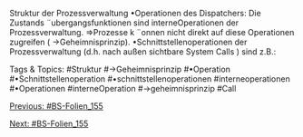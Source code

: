 Struktur der Prozessverwaltung
•Operationen des Dispatchers:
Die Zustands ¨ubergangsfunktionen sind interneOperationen der Prozessverwaltung.
⇒Prozesse k ¨onnen nicht direkt auf diese Operationen zugreifen ( →Geheimnisprinzip).
•Schnittstellenoperationen der Prozessverwaltung (d.h. nach außen sichtbare System Calls ) sind z.B.:

   Tags & Topics:
   #Struktur
   #→Geheimnisprinzip
   #•Operation
   #•Schnittstellenoperation
   #•schnittstellenoperationen
   #interneoperationen
   #•Operationen
   #interneOperation
   #→geheimnisprinzip
   #Call

[Previous: #BS-Folien_155](BS-Folien_155.md)

[Next: #BS-Folien_155](BS-Folien_155.md)